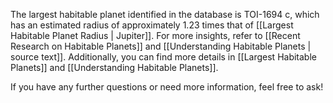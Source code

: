 The largest habitable planet identified in the database is TOI-1694 c, which has an estimated radius of approximately 1.23 times that of [[Largest Habitable Planet Radius | Jupiter]]. For more insights, refer to [[Recent Research on Habitable Planets]] and [[Understanding Habitable Planets | source text]]. Additionally, you can find more details in [[Largest Habitable Planets]] and [[Understanding Habitable Planets]]. 

If you have any further questions or need more information, feel free to ask!